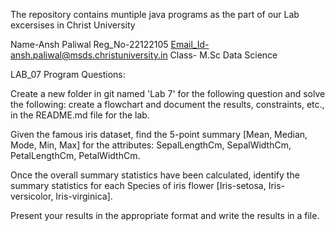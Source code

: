 
The repository contains muntiple java programs as the part of our Lab excersises in Christ University

Name-Ansh Paliwal 
Reg_No-22122105
Email_Id-ansh.paliwal@msds.christuniversity.in
Class- M.Sc Data Science

LAB_07 Program Questions:

Create a new folder in git named 'Lab 7' for the following question and solve the following: create a flowchart and document the results, constraints, etc., in the README.md file for the lab.

Given the famous iris dataset, find the 5-point summary [Mean, Median, Mode, Min, Max] for the attributes: SepalLengthCm, SepalWidthCm, PetalLengthCm, PetalWidthCm.

Once the overall summary statistics have been calculated, identify the summary statistics for each Species of iris flower [Iris-setosa, Iris-versicolor, Iris-virginica].

Present your results in the appropriate format and write the results in a file.
